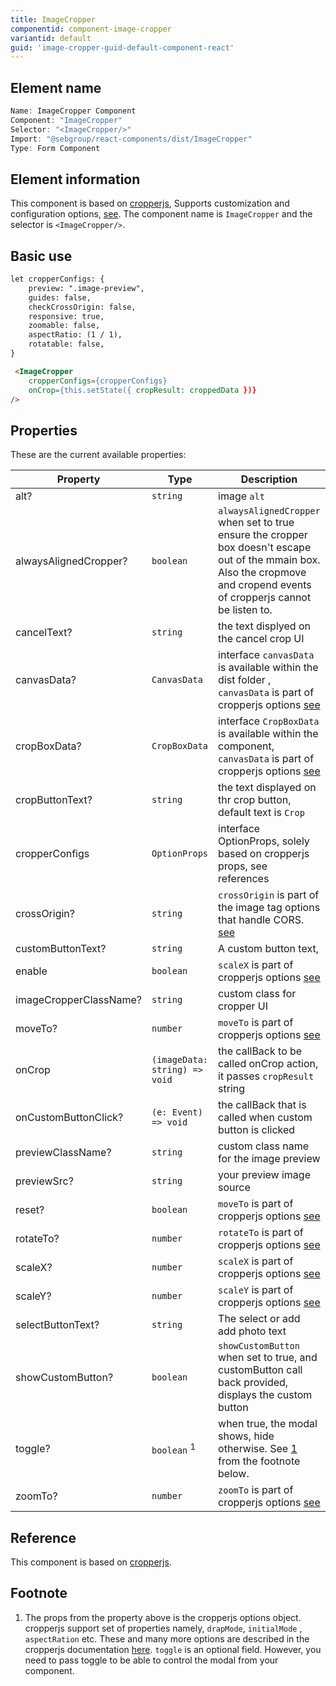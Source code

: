 ```yaml
---
title: ImageCropper
componentid: component-image-cropper
variantid: default
guid: 'image-cropper-guid-default-component-react'
---
```


## Element name
```javascript
Name: ImageCropper Component
Component: "ImageCropper"
Selector: "<ImageCropper/>"
Import: "@sebgroup/react-components/dist/ImageCropper"
Type: Form Component
```

## Element information 
This component is based on [cropperjs](https://github.com/fengyuanchen/cropperjs), Supports customization and configuration options, [see](https://github.com/fengyuanchen/cropperjs#options). The component name is `ImageCropper` and the selector is `<ImageCropper/>`.

## Basic use
```html
let cropperConfigs: {
    preview: ".image-preview",
    guides: false,
    checkCrossOrigin: false,
    responsive: true,
    zoomable: false,
    aspectRatio: (1 / 1),
    rotatable: false,
}

 <ImageCropper
    cropperConfigs={cropperConfigs}
    onCrop={this.setState({ cropResult: croppedData })}
/>
```

## Properties
These are the current available properties:

| Property               | Type                          | Description                                                                                                                                                                |
| ---------------------- | ----------------------------- | -------------------------------------------------------------------------------------------------------------------------------------------------------------------------- |
| alt?                   | `string`                      | image `alt`                                                                                                                                                                |
| alwaysAlignedCropper?  | `boolean`                     | `alwaysAlignedCropper` when set to true ensure the cropper box doesn't escape out of the mmain box. Also the cropmove and cropend events of cropperjs cannot be listen to. |
| cancelText?            | `string`                      | the text displyed on the cancel crop UI                                                                                                                                    |
| canvasData?            | `CanvasData`                  | interface `canvasData` is available within the dist folder , `canvasData` is part of cropperjs options [see](https://github.com/fengyuanchen/cropperjs#options)            |
| cropBoxData?           | `CropBoxData`                 | interface `CropBoxData` is available within the component, `canvasData` is part of cropperjs options [see](https://github.com/fengyuanchen/cropperjs#options)              |
| cropButtonText?        | `string`                      | the text displayed on thr crop button, default text is `Crop`                                                                                                              |
| cropperConfigs         | `OptionProps`                 | interface OptionProps, solely based on cropperjs props, see references                                                                                                     |
| crossOrigin?           | `string`                      | `crossOrigin` is part of the image tag options that handle CORS. [see](https://developer.mozilla.org/en-US/docs/Web/HTML/CORS_enabled_image)                               |
| customButtonText?      | `string`                      | A custom button text,                                                                                                                                                      |
| enable                 | `boolean`                     | `scaleX` is part of cropperjs options [see](https://github.com/fengyuanchen/cropperjs#options)                                                                             |
| imageCropperClassName? | `string`                      | custom class for cropper UI                                                                                                                                                |
| moveTo?                | `number`                      | `moveTo` is part of cropperjs options [see](https://github.com/fengyuanchen/cropperjs#options)                                                                             |
| onCrop                 | `(imageData: string) => void` | the callBack to be called onCrop action, it passes `cropResult` string                                                                                                     |
| onCustomButtonClick?   | `(e: Event) => void`          | the callBack that is called when custom button is clicked                                                                                                                  |
| previewClassName?      | `string`                      | custom class name for the image preview                                                                                                                                    |
| previewSrc?            | `string`                      | your preview image source                                                                                                                                                  |
| reset?                 | `boolean`                     | `moveTo` is part of cropperjs options [see](https://github.com/fengyuanchen/cropperjs#options)                                                                             |
| rotateTo?              | `number`                      | `rotateTo`           is part of cropperjs options [see](https://github.com/fengyuanchen/cropperjs#options)                                                                 |
| scaleX?                | `number`                      | `scaleX` is part of cropperjs options [see](https://github.com/fengyuanchen/cropperjs#options)                                                                             |
| scaleY?                | `number`                      | `scaleY` is part of cropperjs options [see](https://github.com/fengyuanchen/cropperjs#options)                                                                             |
| selectButtonText?      | `string`                      | The select or add add photo text                                                                                                                                           |
| showCustomButton?      | `boolean`                     | `showCustomButton` when set to true, and customButton call back provided, displays the custom button                                                                       |
| toggle?                | `boolean` <sup>1</sup>        | when true, the modal shows, hide otherwise. See [1](#/imagecropper#reference) from the footnote below.                                                                     |
| zoomTo?                | `number`                      | `zoomTo` is part of cropperjs options [see](https://github.com/fengyuanchen/cropperjs#options)                                                                             |

## Reference
This component is based on [cropperjs](https://github.com/fengyuanchen/cropperjs).

## Footnote
1. The props from the property above is the cropperjs options object. cropperjs support set of properties namely, `drapMode`, `initialMode` , `aspectRation` etc. These and many more options are described in the cropperjs documentation [here](https://github.com/fengyuanchen/cropperjs#options). 
`toggle` is an optional field. However, you need to pass toggle to be able to control the modal from your component.
